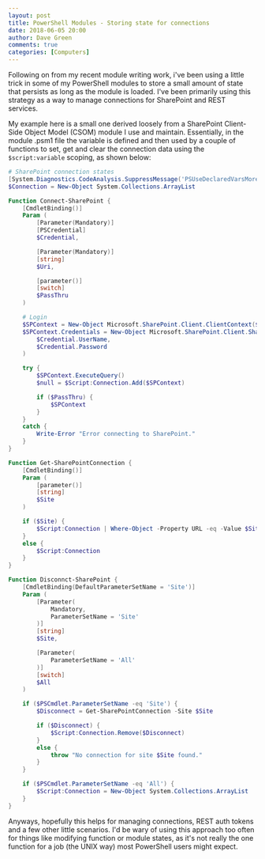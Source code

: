 ```yaml
---
layout: post
title: PowerShell Modules - Storing state for connections
date: 2018-06-05 20:00
author: Dave Green
comments: true
categories: [Computers]
---
```


Following on from my recent module writing work, i've been using a little trick in some of my PowerShell modules to store a small amount of state that persists as long as the module is loaded. I've been primarily using this strategy as a way to manage connections for SharePoint and REST services.

My example here is a small one derived loosely from a SharePoint Client-Side Object Model (CSOM) module I use and maintain. Essentially, in the module .psm1 file the variable is defined and then used by a couple of functions to set, get and clear the connection data using the `$script:variable` scoping, as shown below:

```powershell
# SharePoint connection states
[System.Diagnostics.CodeAnalysis.SuppressMessage('PSUseDeclaredVarsMoreThanAssigments', '')]
$Connection = New-Object System.Collections.ArrayList

Function Connect-SharePoint {
    [CmdletBinding()]
    Param (
        [Parameter(Mandatory)]
        [PSCredential]
        $Credential,

        [Parameter(Mandatory)]
        [string]
        $Uri,

        [parameter()]
        [switch]
        $PassThru
    )

    # Login
    $SPContext = New-Object Microsoft.SharePoint.Client.ClientContext($Uri)
    $SPContext.Credentials = New-Object Microsoft.SharePoint.Client.SharePointOnlineCredentials(
        $Credential.UserName,
        $Credential.Password
    )

    try {
        $SPContext.ExecuteQuery()
        $null = $Script:Connection.Add($SPContext)

        if ($PassThru) {
            $SPContext
        }
    }
    catch {
        Write-Error "Error connecting to SharePoint."
    }
}

Function Get-SharePointConnection {
    [CmdletBinding()]
    Param (
        [parameter()]
        [string]
        $Site
    )

    if ($Site) {
        $Script:Connection | Where-Object -Property URL -eq -Value $Site
    }
    else {
        $Script:Connection
    }
}

Function Disconnct-SharePoint {
    [CmdletBinding(DefaultParameterSetName = 'Site')]
    Param (
        [Parameter(
            Mandatory,
            ParameterSetName = 'Site'
        )]
        [string]
        $Site,

        [Parameter(
            ParameterSetName = 'All'
        )]
        [switch]
        $All
    )

    if ($PSCmdlet.ParameterSetName -eq 'Site') {
        $Disconnect = Get-SharePointConnection -Site $Site

        if ($Disconnect) {
            $Script:Connection.Remove($Disconnect)
        }
        else {
            throw "No connection for site $Site found."
        }
    }

    if ($PSCmdlet.ParameterSetName -eq 'All') {
        $Script:Connection = New-Object System.Collections.ArrayList
    }
}
```

Anyways, hopefully this helps for managing connections, REST auth tokens and a few other little scenarios. I'd be wary of using this approach too often for things like modifying function or module states, as it's not really the one function for a job (the UNIX way) most PowerShell users might expect.